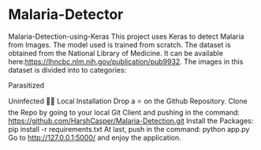 # Malaria-Detector
Malaria-Detection-using-Keras
This project uses Keras to detect Malaria from Images. The model used is trained from scratch. The dataset is obtained from the National Library of Medicine. It can be available here:https://lhncbc.nlm.nih.gov/publication/pub9932. The images in this dataset is divided into to categories:

Parasitized

Uninfected
🏃‍♂️ Local Installation
Drop a ⭐ on the Github Repository.
Clone the Repo by going to your local Git Client and pushing in the command:
https://github.com/HarshCasper/Malaria-Detection.git
Install the Packages:
pip install -r requirements.txt
At last, push in the command:
python app.py
Go to http://127.0.0.1:5000/ and enjoy the application.
